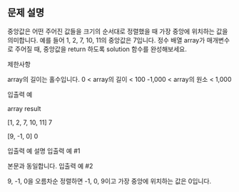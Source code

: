 ## 문제 설명

중앙값은 어떤 주어진 값들을 크기의 순서대로 정렬했을 때 가장 중앙에 위치하는 값을 의미합니다. 예를 들어 1, 2, 7, 10, 11의 중앙값은 7입니다. 정수 배열 array가 매개변수로 주어질 때, 중앙값을 return 하도록 solution 함수를 완성해보세요.

제한사항

array의 길이는 홀수입니다.
0 < array의 길이 < 100
-1,000 < array의 원소 < 1,000

입출력 예

array result

[1, 2, 7, 10, 11] 7

[9, -1, 0] 0

입출력 예 설명
입출력 예 #1

본문과 동일합니다.
입출력 예 #2

9, -1, 0을 오름차순 정렬하면 -1, 0, 9이고 가장 중앙에 위치하는 값은 0입니다.
